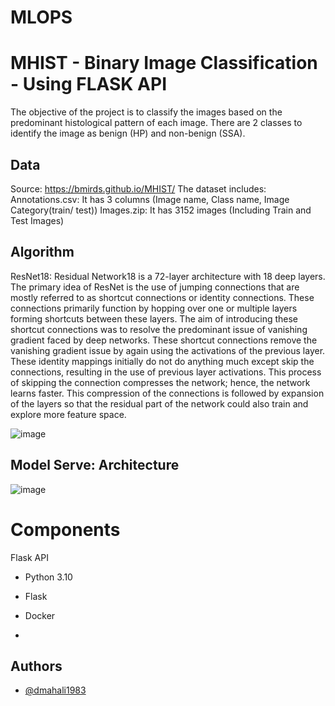 # MLOPS
#  MHIST - Binary Image Classification - Using FLASK API
The objective of the project is to classify the images based on the predominant histological pattern of each image. There are 2 classes to identify the image as benign (HP) and non-benign (SSA).

## Data
Source: https://bmirds.github.io/MHIST/
The dataset includes:
Annotations.csv: It has 3 columns (Image name, Class name, Image Category(train/ test))
Images.zip: It has 3152 images (Including Train and Test Images)

## Algorithm

ResNet18: Residual Network18 is a 72-layer architecture with 18 deep layers.
The primary idea of ResNet is the use of jumping connections that are mostly referred to as shortcut connections or identity connections. These connections primarily function by hopping over one or multiple layers forming shortcuts between these layers. The aim of introducing these shortcut connections was to resolve the predominant issue of vanishing gradient faced by deep networks. These shortcut connections remove the vanishing gradient issue by again using the activations of the previous layer. These identity mappings initially do not do anything much except skip the connections, resulting in the use of previous layer activations. This process of skipping the connection compresses the network; hence, the network learns faster. This compression of the connections is followed by expansion of the layers so that the residual part of the network could also train and explore more feature space.

![image](https://github.com/dmahali1983/MLOPS/assets/46201233/e1da235a-dee9-4c09-ac15-06003ca5bcbb)



## Model Serve: Architecture 

![image](https://github.com/dmahali1983/MLOPS/assets/46201233/58e17180-0638-4426-8fb8-2e5b892ccf73)


# Components

  Flask API
  - Python 3.10
  - Flask
  - Docker


-
## Authors

- [@dmahali1983](https://github.com/dmahali1983)
